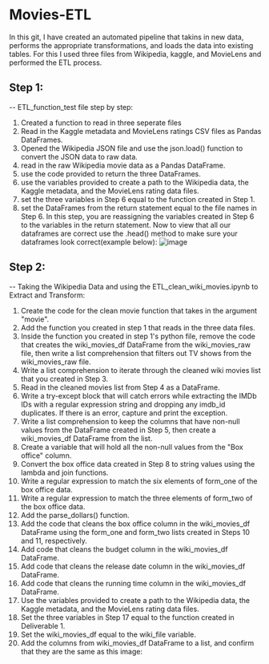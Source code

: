 # Movies-ETL
In this git, I have created an automated pipeline that takins in new data, performs the appropriate transformations, and loads the data into existing tables. For this I used three files from Wikipedia, kaggle, and MovieLens and performed the ETL process. 

## Step 1: 
-- ETL_function_test file step by step: 
1. Created a function to read in three seperate files
2. Read in the Kaggle metadata and MovieLens ratings CSV files as Pandas DataFrames.
3. Opened the Wikipedia JSON file and use the json.load() function to convert the JSON data to raw data.
4. read in the raw Wikipedia movie data as a Pandas DataFrame.
5. use the code provided to return the three DataFrames.
6. use the variables provided to create a path to the Wikipedia data, the Kaggle metadata, and the MovieLens rating data files.
7. set the three variables in Step 6 equal to the function created in Step 1.
8. set the DataFrames from the return statement equal to the file names in Step 6. In this step, you are reassigning the variables created in Step 6 to the variables in the return statement.
Now to view that all our dataframes are correct use the .head() method to make sure your dataframes look correct(example below):
![image](https://user-images.githubusercontent.com/95777297/181646577-990639e0-058f-4684-a03c-bb3e604d9b7d.png)

## Step 2: 
-- Taking the Wikipedia Data and using the ETL_clean_wiki_movies.ipynb to Extract and Transform: 
1. Create the code for the clean movie function that takes in the argument "movie".
2. Add the function you created in step 1 that reads in the three data files.
3. Inside the function you created in step 1's python file, remove the code that creates the wiki_movies_df DataFrame from the wiki_movies_raw file, then write a list    comprehension that filters out TV shows from the wiki_movies_raw file.
4. Write a list comprehension to iterate through the cleaned wiki movies list that you created in Step 3.
5. Read in the cleaned movies list from Step 4 as a DataFrame.
6. Write a try-except block that will catch errors while extracting the IMDb IDs with a regular expression string and dropping any imdb_id duplicates. If there is an      error, capture and print the exception.
7. Write a list comprehension to keep the columns that have non-null values from the DataFrame created in Step 5, then create a wiki_movies_df DataFrame from the list.
8. Create a variable that will hold all the non-null values from the "Box office" column.
9. Convert the box office data created in Step 8 to string values using the lambda and join functions.
10. Write a regular expression to match the six elements of form_one of the box office data.
11. Write a regular expression to match the three elements of form_two of the box office data.
12. Add the parse_dollars() function.
13. Add the code that cleans the box office column in the wiki_movies_df DataFrame using the form_one and form_two lists created in Steps 10 and 11, respectively.
14. Add code that cleans the budget column in the wiki_movies_df DataFrame.
15. Add code that cleans the release date column in the wiki_movies_df DataFrame.
16. Add code that cleans the running time column in the wiki_movies_df DataFrame.
17. Use the variables provided to create a path to the Wikipedia data, the Kaggle metadata, and the MovieLens rating data files.
18. Set the three variables in Step 17 equal to the function created in Deliverable 1.
19. Set the wiki_movies_df equal to the wiki_file variable.
20. Add the columns from wiki_movies_df DataFrame to a list, and confirm that they are the same as this image:



